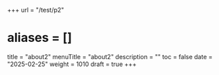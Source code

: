 +++
url = "/test/p2"
# aliases = []
title = "about2"
menuTitle = "about2"
description = ""
toc = false
date = "2025-02-25"
weight = 1010
draft = true
+++
